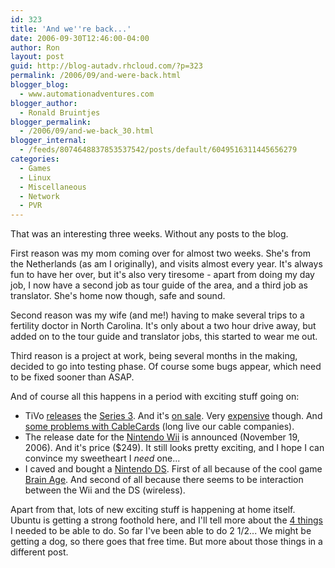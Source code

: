 ```yaml
---
id: 323
title: 'And we''re back...'
date: 2006-09-30T12:46:00-04:00
author: Ron
layout: post
guid: http://blog-autadv.rhcloud.com/?p=323
permalink: /2006/09/and-were-back.html
blogger_blog:
  - www.automationadventures.com
blogger_author:
  - Ronald Bruintjes
blogger_permalink:
  - /2006/09/and-we-back_30.html
blogger_internal:
  - /feeds/8074648837853537542/posts/default/6049516311445656279
categories:
  - Games
  - Linux
  - Miscellaneous
  - Network
  - PVR
---
```

That was an interesting three weeks. Without any posts to the blog.

First reason was my mom coming over for almost two weeks. She's from the Netherlands (as am I originally), and visits almost every year. It's always fun to have her over, but it's also very tiresome - apart from doing my day job, I now have a second job as tour guide of the area, and a third job as translator. She's home now though, safe and sound.

Second reason was my wife (and me!) having to make several trips to a fertility doctor in North Carolina. It's only about a two hour drive away, but added on to the tour guide and translator jobs, this started to wear me out.

Third reason is a project at work, being several months in the making, decided to go into testing phase. Of course some bugs appear, which need to be fixed sooner than ASAP.

And of course all this happens in a period with exciting stuff going on:

  * TiVo [releases](http://www.tivo.com/cms_static/press_111.html) the [Series 3](http://www.tivo.com/2.0.boxdetails.asp?box=series3HDDVR). And it's [on sale](http://www.pvrblog.com/pvr/2006/09/series_3_tivo_o.html). Very [expensive](http://www.kottke.org/06/09/hd-tivo-way-too-expensive) though. And [some problems with CableCards](http://www.pvrblog.com/pvr/2006/09/adventures_in_c.html) (long live our cable companies).
  * The release date for the [Nintendo Wii](http://wii.nintendo.com/) is announced (November 19, 2006). And it's price ($249). It still looks pretty exciting, and I hope I can convince my sweetheart I _need_ one...
  * I caved and bought a [Nintendo DS](http://www.nintendo.com/channel/ds). First of all because of the cool game [Brain Age](http://www.nintendo.com/gamemini?gameid=Y9QLGBWxkmRRzsQEQtvqGqZ63_CjS_9F). And second of all because there seems to be interaction between the Wii and the DS (wireless).

Apart from that, lots of new exciting stuff is happening at home itself. Ubuntu is getting a strong foothold here, and I'll tell more about the [4 things](/2006/08/desktop-switch-to-ubuntu.html) I needed to be able to do. So far I've been able to do 2 1/2... We might be getting a dog, so there goes that free time. But more about those things in a different post.